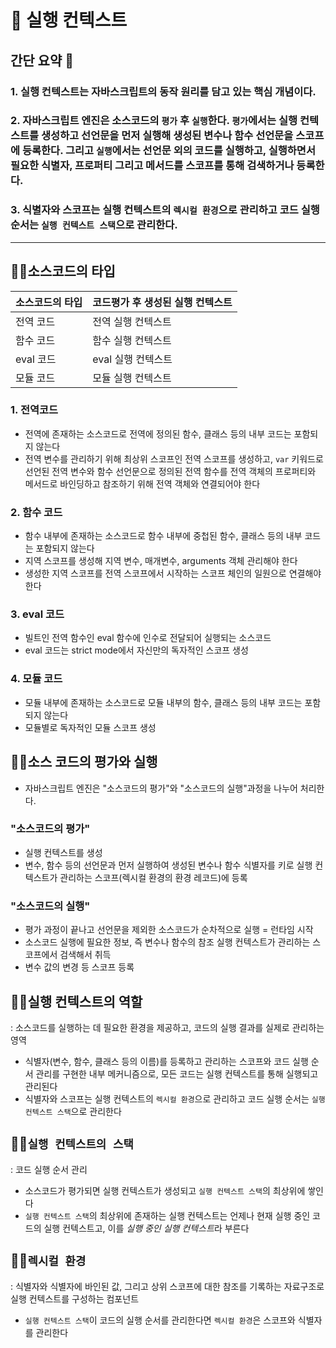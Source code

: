 # 📕 실행 컨텍스트

## 간단 요약 📑

### 1. 실행 컨텍스트는 자바스크립트의 동작 원리를 담고 있는 핵심 개념이다.

### 2. 자바스크립트 엔진은 소스코드의 `평가` 후 `실행`한다. `평가`에서는 실행 컨텍스트를 생성하고 선언문을 먼저 실행해 생성된 변수나 함수 선언문을 스코프에 등록한다. 그리고 `실행`에서는 선언문 외의 코드를 실행하고, 실행하면서 필요한 식별자, 프로퍼티 그리고 메서드를 스코프를 통해 검색하거나 등록한다.

### 3. 식별자와 스코프는 실행 컨텍스트의 `렉시컬 환경`으로 관리하고 코드 실행 순서는 `실행 컨텍스트 스택`으로 관리한다.

---

## ✌🏻소스코드의 타입

| 소스코드의 타입 | 코드평가 후 생성된 실행 컨텍스트 |
| --------------- | -------------------------------- |
| 전역 코드       | 전역 실행 컨텍스트               |
| 함수 코드       | 함수 실행 컨텍스트               |
| eval 코드       | eval 실행 컨텍스트               |
| 모듈 코드       | 모듈 실행 컨텍스트               |

### 1. 전역코드

- 전역에 존재하는 소스코드로 전역에 정의된 함수, 클래스 등의 내부 코드는 포함되지 않는다
- 전역 변수를 관리하기 위해 최상위 스코프인 전역 스코프를 생성하고, `var` 키워드로 선언된 전역 변수와 함수 선언문으로 정의된 전역 함수를 전역 객체의 프로퍼티와 메서드로 바인딩하고 참조하기 위해 전역 객체와 연결되어야 한다

### 2. 함수 코드

- 함수 내부에 존재하는 소스코드로 함수 내부에 중첩된 함수, 클래스 등의 내부 코드는 포함되지 않는다
- 지역 스코프를 생성해 지역 변수, 매개변수, arguments 객체 관리해야 한다
- 생성한 지역 스코프를 전역 스코프에서 시작하는 스코프 체인의 일원으로 연결해야 한다

### 3. eval 코드

- 빌트인 전역 함수인 eval 함수에 인수로 전달되어 실행되는 소스코드
- eval 코드는 strict mode에서 자신만의 독자적인 스코프 생성

### 4. 모듈 코드

- 모듈 내부에 존재하는 소스코드로 모듈 내부의 함수, 클래스 등의 내부 코드는 포함되지 않는다
- 모듈별로 독자적인 모듈 스코프 생성

## ✌🏻소스 코드의 평가와 실행

- 자바스크립트 엔진은 "소스코드의 평가"와 "소스코드의 실행"과정을 나누어 처리한다.

### "소스코드의 평가"

- 실행 컨텍스트를 생성
- 변수, 함수 등의 선언문과 먼저 실행하여 생성된 변수나 함수 식별자를 키로 실행 컨텍스트가 관리하는 스코프(렉시컬 환경의 환경 레코드)에 등록

### "소스코드의 실행"

- 평가 과정이 끝나고 선언문을 제외한 소스코드가 순차적으로 실행 = 런타임 시작
- 소스코드 실행에 필요한 정보, 즉 변수나 함수의 참조 실행 컨텍스트가 관리하는 스코프에서 검색해서 취득
- 변수 값의 변경 등 스코프 등록

## ✌🏻실행 컨텍스트의 역할

: 소스코드를 실행하는 데 필요한 환경을 제공하고, 코드의 실행 결과를 실제로 관리하는 영역

- 식별자(변수, 함수, 클래스 등의 이름)를 등록하고 관리하는 스코프와 코드 실행 순서 관리를 구현한 내부 메커니즘으로, 모든 코드는 실행 컨텍스트를 통해 실행되고 관리된다
- 식별자와 스코프는 실행 컨텍스트의 `렉시컬 환경`으로 관리하고 코드 실행 순서는 `실행 컨텍스트 스택`으로 관리한다

## ✌🏻`실행 컨텍스트의 스택`

: 코드 실행 순서 관리

- 소스코드가 평가되면 실행 컨텍스트가 생성되고 `실행 컨텍스트 스택`의 최상위에 쌓인다
- `실행 컨텍스트 스택`의 최상위에 존재하는 실행 컨텍스트는 언제나 현재 실행 중인 코드의 실행 컨텍스트고, 이를 *실행 중인 실행 컨텍스트*라 부른다

## ✌🏻`렉시컬 환경`

: 식별자와 식별자에 바인된 값, 그리고 상위 스코프에 대한 참조를 기록하는 자료구조로 실행 컨텍스트를 구성하는 컴포넌트

- `실행 컨텍스트 스택`이 코드의 실행 순서를 관리한다면 `렉시컬 환경`은 스코프와 식별자를 관리한다

